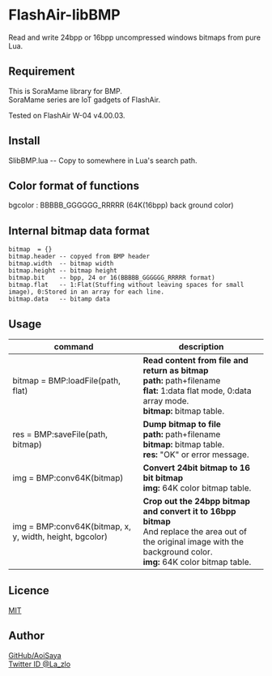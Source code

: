 # FlashAir-libBMP

Read and write 24bpp or 16bpp uncompressed windows bitmaps from pure Lua.

## Requirement

This is SoraMame library for BMP.  
SoraMame series are IoT gadgets of FlashAir.

Tested on FlashAir W-04 v4.00.03.

## Install

SlibBMP.lua -- Copy to somewhere in Lua's search path.

## Color format of functions

bgcolor : BBBBB_GGGGGG_RRRRR (64K(16bpp) back ground color)

## Internal bitmap data format

    bitmap  = {}  
    bitmap.header -- copyed from BMP header  
    bitmap.width  -- bitmap width  
    bitmap.height -- bitmap height  
    bitmap.bit    -- bpp, 24 or 16(BBBBB_GGGGGG_RRRRR format)  
    bitmap.flat   -- 1:Flat(Stuffing without leaving spaces for small image), 0:Stored in an array for each line.  
    bitmap.data   -- bitamp data  

## Usage

command | description
--- | ---
bitmap = BMP:loadFile(path, flat)  | **Read content from file and return as bitmap**<br>**path:** path+filename<br>**flat:** 1:data flat mode, 0:data array mode.<br>**bitmap:** bitmap table.
res = BMP:saveFile(path, bitmap)   | **Dump bitmap to file**<br>**path:** path+filename<br>**bitmap:** bitmap table.<br>**res:** "OK" or error message.
img = BMP:conv64K(bitmap)          | **Convert 24bit bitmap to 16 bit bitmap**<br>**img:** 64K color bitmap table.
img = BMP:conv64K(bitmap, x, y, width, height, bgcolor)| **Crop out the 24bpp bitmap and convert it to 16bpp bitmap**<br>And replace the area out of the original image with the background color.<br>**img:** 64K color bitmap table.

## Licence

[MIT](https://github.com/AoiSaya/FlashAir-libBMP/blob/master/LICENSE)

## Author

[GitHub/AoiSaya](https://github.com/AoiSaya)  
[Twitter ID @La_zlo](https://twitter.com/La_zlo)
